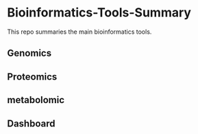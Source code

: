 # Bioinformatics-Tools-Summary
This repo summaries the main bioinformatics tools. 

## Genomics

## Proteomics 

## metabolomic

## Dashboard
